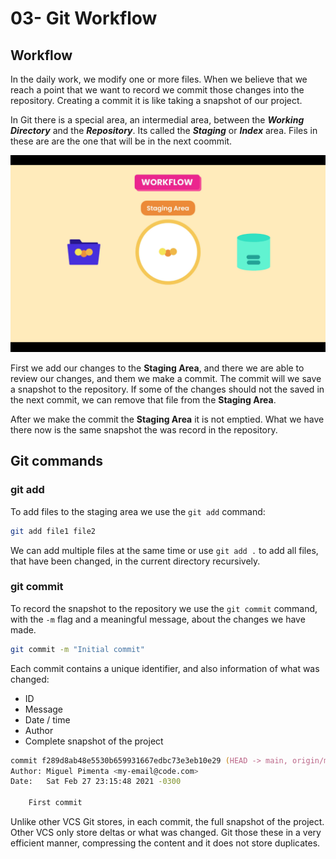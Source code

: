 # 03- Git Workflow

## Workflow

In the daily work, we modify one or more files. When we believe that we reach a point that we want to record we commit those changes into the repository. Creating a commit it is like taking a snapshot of our project.

In Git there is a special area, an intermedial area, between the ***Working Directory*** and the ***Repository***. Its called the ***Staging*** or ***Index*** area. Files in these are are the one that will be in the next coommit.

![Git workflow](./images/03-01.png "Git workflow")

First we add our changes to the **Staging Area**, and there we are able to review our changes, and them we make a commit. The commit will we save a snapshot to the repository. If some of the changes should not the saved in the next commit, we can remove that file from the **Staging Area**.

After we make the commit the **Staging Area** it is not emptied. What we have there now is the same snapshot the was record in the repository.

## Git commands

### git add

To add files to the staging area we use the `git add` command:

```zsh
git add file1 file2
```

We can add multiple files at the same time or use `git add .` to add all files, that have been changed, in the current directory recursively.

### git commit

To record the snapshot to the repository we use the `git commit` command, with the `-m` flag and a meaningful message, about the changes we have made.

```zsh
git commit -m "Initial commit"
```

Each commit contains a unique identifier, and also information of what was changed:

- ID
- Message
- Date / time
- Author
- Complete snapshot of the project

```zsh
commit f289d8ab48e5530b659931667edbc73e3eb10e29 (HEAD -> main, origin/main)
Author: Miguel Pimenta <my-email@code.com>
Date:   Sat Feb 27 23:15:48 2021 -0300

    First commit
```

Unlike other VCS Git stores, in each commit, the full snapshot of the project. Other VCS only store deltas or what was changed. Git those these in a very efficient manner, compressing the content and it does not store duplicates.
